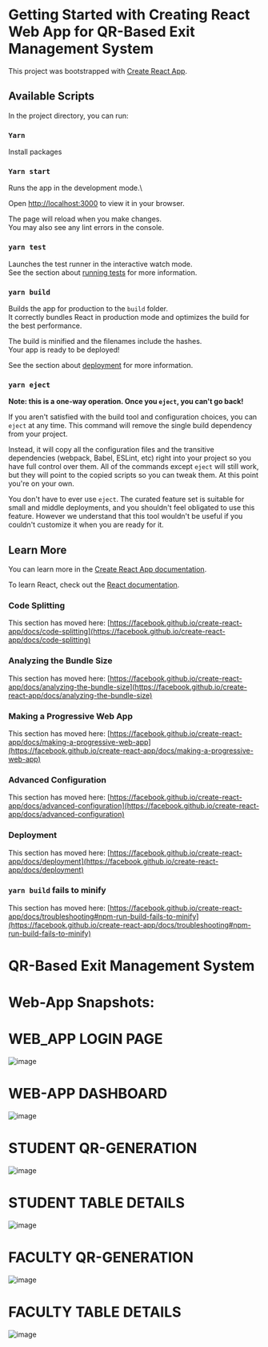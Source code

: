 # Getting Started with Creating React Web App for QR-Based Exit Management System

This project was bootstrapped with [Create React App](https://github.com/facebook/create-react-app).

## Available Scripts

In the project directory, you can run:

### `Yarn`

Install packages

### `Yarn start`

Runs the app in the development mode.\

Open [http://localhost:3000](http://localhost:3000) to view it in your browser.

The page will reload when you make changes.\
You may also see any lint errors in the console.

### `yarn test`

Launches the test runner in the interactive watch mode.\
See the section about [running tests](https://facebook.github.io/create-react-app/docs/running-tests) for more information.

### `yarn build`

Builds the app for production to the `build` folder.\
It correctly bundles React in production mode and optimizes the build for the best performance.

The build is minified and the filenames include the hashes.\
Your app is ready to be deployed!

See the section about [deployment](https://facebook.github.io/create-react-app/docs/deployment) for more information.

### `yarn eject`

**Note: this is a one-way operation. Once you `eject`, you can't go back!**

If you aren't satisfied with the build tool and configuration choices, you can `eject` at any time. This command will remove the single build dependency from your project.

Instead, it will copy all the configuration files and the transitive dependencies (webpack, Babel, ESLint, etc) right into your project so you have full control over them. All of the commands except `eject` will still work, but they will point to the copied scripts so you can tweak them. At this point you're on your own.

You don't have to ever use `eject`. The curated feature set is suitable for small and middle deployments, and you shouldn't feel obligated to use this feature. However we understand that this tool wouldn't be useful if you couldn't customize it when you are ready for it.

## Learn More

You can learn more in the [Create React App documentation](https://facebook.github.io/create-react-app/docs/getting-started).

To learn React, check out the [React documentation](https://reactjs.org/).

### Code Splitting

This section has moved here: [https://facebook.github.io/create-react-app/docs/code-splitting](https://facebook.github.io/create-react-app/docs/code-splitting)

### Analyzing the Bundle Size

This section has moved here: [https://facebook.github.io/create-react-app/docs/analyzing-the-bundle-size](https://facebook.github.io/create-react-app/docs/analyzing-the-bundle-size)

### Making a Progressive Web App

This section has moved here: [https://facebook.github.io/create-react-app/docs/making-a-progressive-web-app](https://facebook.github.io/create-react-app/docs/making-a-progressive-web-app)

### Advanced Configuration

This section has moved here: [https://facebook.github.io/create-react-app/docs/advanced-configuration](https://facebook.github.io/create-react-app/docs/advanced-configuration)

### Deployment

This section has moved here: [https://facebook.github.io/create-react-app/docs/deployment](https://facebook.github.io/create-react-app/docs/deployment)

### `yarn build` fails to minify

This section has moved here: [https://facebook.github.io/create-react-app/docs/troubleshooting#npm-run-build-fails-to-minify](https://facebook.github.io/create-react-app/docs/troubleshooting#npm-run-build-fails-to-minify)

# QR-Based Exit Management System

# Web-App Snapshots:


#                                                    WEB_APP LOGIN PAGE

![image](https://github.com/RahulR300/Web-App-of-QR-Based-Exit-Management-System/assets/121079276/9bc3daaa-b81d-41fd-b9b0-f4f681d83caf)


#                                                    WEB-APP DASHBOARD
![image](https://github.com/RahulR300/Web-App-of-QR-Based-Exit-Management-System/assets/121079276/a3d719a7-4589-40eb-b457-9517e4a55851)


#                                                    STUDENT QR-GENERATION
![image](https://github.com/RahulR300/Web-App-of-QR-Based-Exit-Management-System/assets/121079276/a402a648-1748-4384-947f-dc7090cb88cb)


#                                                   STUDENT TABLE DETAILS
![image](https://github.com/RahulR300/Web-App-of-QR-Based-Exit-Management-System/assets/121079276/87ddd00c-343e-411b-9e33-cdd35fe88edb)


#                                                   FACULTY QR-GENERATION 
![image](https://github.com/RahulR300/Web-App-of-QR-Based-Exit-Management-System/assets/121079276/4968a154-6316-4e42-a74f-56bfce4881e5)


#                                                   FACULTY TABLE DETAILS
![image](https://github.com/RahulR300/Web-App-of-QR-Based-Exit-Management-System/assets/121079276/6abb63e7-f22a-4c7e-84dd-8cbb453a8d12)


